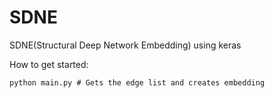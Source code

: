 # SDNE
SDNE(Structural Deep Network Embedding) using keras

How to get started:
```
python main.py # Gets the edge list and creates embedding
```